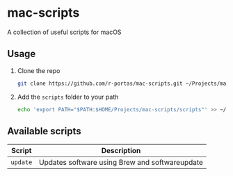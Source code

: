 # mac-scripts

A collection of useful scripts for macOS

## Usage

1. Clone the repo

    ```bash
    git clone https://github.com/r-portas/mac-scripts.git ~/Projects/mac-scripts
    ```

2. Add the `scripts` folder to your path
  
    ```bash
    echo 'export PATH="$PATH:$HOME/Projects/mac-scripts/scripts"' >> ~/.zshrc
    ```

## Available scripts

| Script | Description |
| - | - |
| `update` | Updates software using Brew and softwareupdate |
